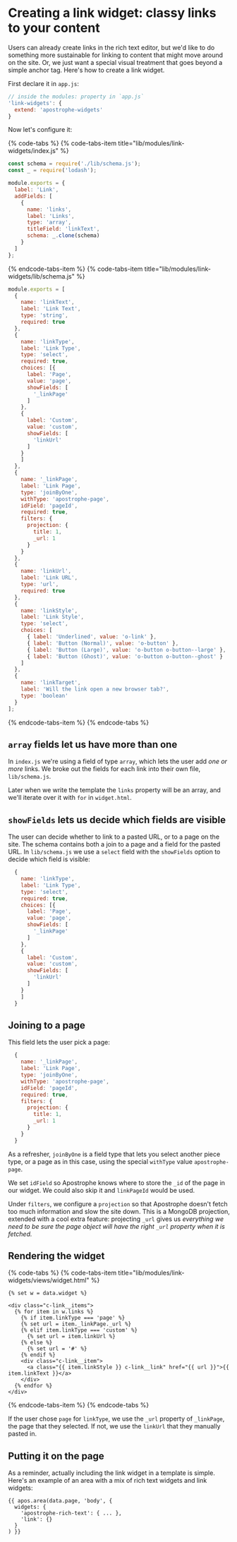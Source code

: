 # Creating a link widget: classy links to your content

Users can already create links in the rich text editor, but we'd like to do something more
sustainable for linking to content that might move around on the site. Or, we just want
a special visual treatment that goes beyond a simple anchor tag. Here's how to create a link widget.

First declare it in `app.js`:

```javascript
// inside the modules: property in `app.js`
'link-widgets': {
  extend: 'apostrophe-widgets'
}
```

Now let's configure it:

{% code-tabs %}
{% code-tabs-item title="lib/modules/link-widgets/index.js" %}
```javascript
const schema = require('./lib/schema.js');
const _ = require('lodash');

module.exports = {
  label: 'Link',
  addFields: [
    {
      name: 'links',
      label: 'Links',
      type: 'array',
      titleField: 'linkText',
      schema: _.clone(schema)
    }
  ]
};
```
{% endcode-tabs-item %}
{% code-tabs-item title="lib/modules/link-widgets/lib/schema.js" %}
```javascript
module.exports = [
  {
    name: 'linkText',
    label: 'Link Text',
    type: 'string',
    required: true
  },
  {
    name: 'linkType',
    label: 'Link Type',
    type: 'select',
    required: true,
    choices: [{
      label: 'Page',
      value: 'page',
      showFields: [
        '_linkPage'
      ]
    },
    {
      label: 'Custom',
      value: 'custom',
      showFields: [
        'linkUrl'
      ]
    }
    ]
  },
  {
    name: '_linkPage',
    label: 'Link Page',
    type: 'joinByOne',
    withType: 'apostrophe-page',
    idField: 'pageId',
    required: true,
    filters: {
      projection: {
        title: 1,
        _url: 1
      }
    }
  },
  {
    name: 'linkUrl',
    label: 'Link URL',
    type: 'url',
    required: true
  },
  {
    name: 'linkStyle',
    label: 'Link Style',
    type: 'select',
    choices: [
      { label: 'Underlined', value: 'o-link' },
      { label: 'Button (Normal)', value: 'o-button' },
      { label: 'Button (Large)', value: 'o-button o-button--large' },
      { label: 'Button (Ghost)', value: 'o-button o-button--ghost' }
    ]
  },
  {
    name: 'linkTarget',
    label: 'Will the link open a new browser tab?',
    type: 'boolean'
  }
];
```
{% endcode-tabs-item %}
{% endcode-tabs %}

## `array` fields let us have more than one

In `index.js`  we're using a field of type `array`, which lets the user add *one or more* links. We broke
out the fields for each link into their own file, `lib/schema.js`.

Later when we write the template the `links` property will be an array, and we'll iterate over it
with `for` in `widget.html`.

## `showFields` lets us decide which fields are visible

The user can decide whether to link to a pasted URL, or to a page on the site. The schema contains both
a join to a page and a field for the pasted URL. In `lib/schema.js` we use a `select` field with the
`showFields` option to decide which field is visible:
 
```javascript
  {
    name: 'linkType',
    label: 'Link Type',
    type: 'select',
    required: true,
    choices: [{
      label: 'Page',
      value: 'page',
      showFields: [
        '_linkPage'
      ]
    },
    {
      label: 'Custom',
      value: 'custom',
      showFields: [
        'linkUrl'
      ]
    }
    ]
  }
```

## Joining to a page

This field lets the user pick a page:

```javascript
  {
    name: '_linkPage',
    label: 'Link Page',
    type: 'joinByOne',
    withType: 'apostrophe-page',
    idField: 'pageId',
    required: true,
    filters: {
      projection: {
        title: 1,
        _url: 1
      }
    }
  }
```

As a refresher, `joinByOne` is a field type that lets you select another piece type, or a page as in this case, using the special `withType` value `apostrophe-page`.

We set `idField` so Apostrophe knows where to store the `_id` of the page in our widget. We could also skip it and `linkPageId` would be used.

Under `filters`, we configure a `projection` so that Apostrophe doesn't fetch too much information and slow the site down. This is a MongoDB projection, extended with a cool extra feature: projecting `_url` gives us *everything we need to be sure the page object will have the right `_url` property when it is fetched.*

## Rendering the widget

{% code-tabs %}
{% code-tabs-item title="lib/modules/link-widgets/views/widget.html" %}
```markup
{% set w = data.widget %}

<div class="c-link__items">
  {% for item in w.links %}
    {% if item.linkType === 'page' %}
    {% set url = item._linkPage._url %}
    {% elif item.linkType === 'custom' %}
      {% set url = item.linkUrl %}
    {% else %}
      {% set url = '#' %}
    {% endif %}
    <div class="c-link__item">
      <a class="{{ item.linkStyle }} c-link__link" href="{{ url }}">{{ item.linkText }}</a>
    </div>
  {% endfor %}
</div>
```
{% endcode-tabs-item %}
{% endcode-tabs %}

If the user chose `page` for `linkType`, we use the `_url` property of `_linkPage`, the page that they
selected. If not, we use the `linkUrl` that they manually pasted in.

## Putting it on the page

As a reminder, actually including the link widget in a template is simple. Here's an example of an area with a mix of rich text widgets and link widgets:

```markup
{{ apos.area(data.page, 'body', {
  widgets: {
    'apostrophe-rich-text': { ... },
    'link': {}
  }
) }}
```

